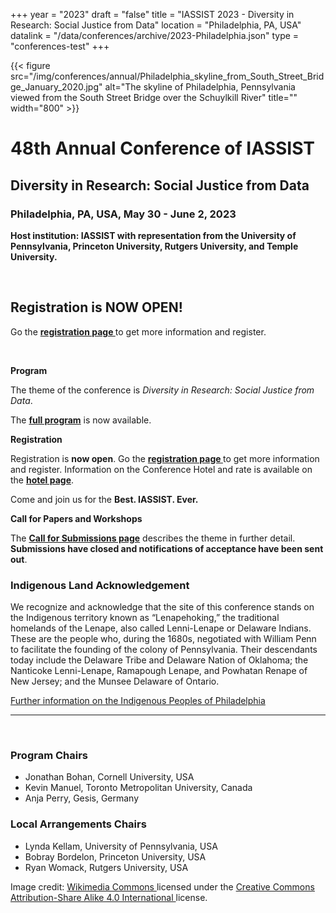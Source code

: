 +++
year = "2023"
draft = "false"
title = "IASSIST 2023 - Diversity in Research: Social Justice from Data"
location = "Philadelphia, PA, USA"
datalink = "/data/conferences/archive/2023-Philadelphia.json"
type = "conferences-test"
+++

{{< figure src="/img/conferences/annual/Philadelphia_skyline_from_South_Street_Bridge_January_2020.jpg" alt="The skyline of Philadelphia, Pennsylvania viewed from the South Street Bridge over the Schuylkill River" title="" width="800" >}}

# 48th Annual Conference of IASSIST

## Diversity in Research: Social Justice from Data

### Philadelphia, PA, USA, May 30 - June 2, 2023

**Host institution: IASSIST with representation from the University of Pennsylvania, Princeton University, Rutgers University, and Temple University.**

<br />

## **Registration is NOW OPEN!** ##
Go the **[registration page <i class="fas fa-external-link-alt"></i>](/conferences/iassist2023/registration/)** to get more information and register. 

<br />

**Program**

The theme of the conference is *Diversity in Research: Social Justice from Data*.

The [**full program**](/conferences/iassist2023/conference-schedule/) is now available.

**Registration**

Registration is **now open**.  Go the **[registration page <i class="fas fa-external-link-alt"></i>](/conferences/iassist2023/registration/)** to get more information and register. Information on the Conference Hotel and rate is available on the **[hotel page](/conferences/iassist2023/conference-hotel-and-accommodation)**.

Come and join us for the **Best. IASSIST. Ever.**

**Call for Papers and Workshops**

 The [**Call for Submissions page**](/conferences/iassist2023/call-for-submissions/) describes the theme in further detail. **Submissions have closed and notifications of acceptance have been sent out**. 
 
### Indigenous Land Acknowledgement

We recognize and acknowledge that the site of this conference stands on the Indigenous territory known as “Lenapehoking,” the traditional homelands of the Lenape, also called Lenni-Lenape or Delaware Indians. These are the people who, during the 1680s, negotiated with William Penn to facilitate the founding of the colony of Pennsylvania. Their descendants today include the Delaware Tribe and Delaware Nation of Oklahoma; the Nanticoke Lenni-Lenape, Ramapough Lenape, and Powhatan Renape of New Jersey; and the Munsee Delaware of Ontario.

[Further information on the Indigenous Peoples of Philadelphia <i class="fas fa-external-link-alt"></i>](https://www.ala.org/aboutala/offices/diversity/philadelphia-indigenous)

<hr />
<br />

### Program Chairs
- Jonathan Bohan, Cornell University, USA
- Kevin Manuel, Toronto Metropolitan University, Canada
- Anja Perry, Gesis, Germany

### Local Arrangements Chairs
- Lynda Kellam, University of Pennsylvania, USA
- Bobray Bordelon, Princeton University, USA
- Ryan Womack, Rutgers University, USA

Image credit: [Wikimedia Commons <i class="fas fa-external-link-alt"></i>](https://commons.wikimedia.org/wiki/File:Philadelphia_skyline_from_South_Street_Bridge_January_2020_(rotate_2_degrees_perspective_correction_crop_4-1).jpg) licensed under the [Creative Commons Attribution-Share Alike 4.0 International <i class="fas fa-external-link-alt"></i>](https://creativecommons.org/licenses/by-sa/4.0/deed.en) license.

<br />

